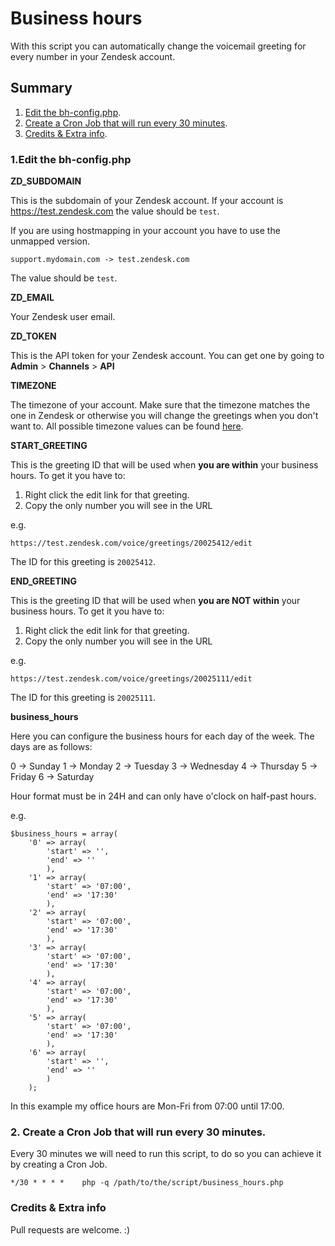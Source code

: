 # Business hours

With this script you can automatically change the voicemail greeting for every number in your Zendesk account.

## Summary

1. [Edit the bh-config.php](#edit-the-bh-configphp).
2. [Create a Cron Job that will run every 30 minutes](#create-a-cron-job-that-will-run-every-30-minutes).
3. [Credits & Extra info](#credits-&-extra-info).

### 1.Edit the bh-config.php

**ZD_SUBDOMAIN**

This is the subdomain of your Zendesk account. If your account is https://test.zendesk.com the value should be `test`.

If you are using hostmapping in your account you have to use the unmapped version.

```
support.mydomain.com -> test.zendesk.com
```

The value should be `test`. 

**ZD_EMAIL**

Your Zendesk user email.

**ZD_TOKEN**

This is the API token for your Zendesk account. You can get one by going to **Admin** > **Channels** > **API**

**TIMEZONE**

The timezone of your account. Make sure that the timezone matches the one in Zendesk or otherwise you will change the greetings when you don't want to. All possible timezone values can be found [here](http://php.net/manual/en/timezones.php).

**START_GREETING**

This is the greeting ID that will be used when **you are within** your business hours. To get it you have to:

1. Right click the edit link for that greeting.
2. Copy the only number you will see in the URL

e.g.

```
https://test.zendesk.com/voice/greetings/20025412/edit
``` 

The ID for this greeting is `20025412`.

**END_GREETING**

This is the greeting ID that will be used when **you are NOT within** your business hours. To get it you have to:

1. Right click the edit link for that greeting.
2. Copy the only number you will see in the URL

e.g.

```
https://test.zendesk.com/voice/greetings/20025111/edit
``` 

The ID for this greeting is `20025111`.

**business_hours**

Here you can configure the business hours for each day of the week.
The days are as follows: 

0 -> Sunday
1 -> Monday
2 -> Tuesday
3 -> Wednesday
4 -> Thursday
5 -> Friday
6 -> Saturday

Hour format must be in 24H and can only have o'clock on half-past hours.

e.g.

```
$business_hours = array(
	'0' => array(
		'start' => '',
		'end' => ''
		),
	'1' => array(
		'start' => '07:00',
		'end' => '17:30'
		),
	'2' => array(
		'start' => '07:00',
		'end' => '17:30'
		),
	'3' => array(
		'start' => '07:00',
		'end' => '17:30'
		),
	'4' => array(
		'start' => '07:00',
		'end' => '17:30'
		),
	'5' => array(
		'start' => '07:00',
		'end' => '17:30'
		),
	'6' => array(
		'start' => '',
		'end' => ''
		)
	);
```

In this example my office hours are Mon-Fri from 07:00 until 17:00. 

### 2. Create a Cron Job that will run every 30 minutes.

Every 30 minutes we will need to run this script, to do so you can achieve it by creating a Cron Job.

```
*/30 * * * *	php -q /path/to/the/script/business_hours.php
```

### Credits & Extra info

Pull requests are welcome. :)